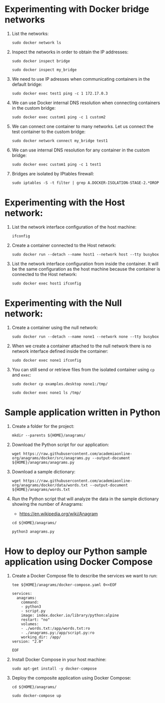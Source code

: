 # Experimenting with Docker bridge networks
1. List the networks:

    ```
    sudo docker network ls
    ```
2. Inspect the networks in order to obtain the IP addresses:

    ```
    sudo docker inspect bridge
    
    sudo docker inspect my_bridge
    ```
1. We need to use IP adresses when communicating containers in the default bridge:

    ```
    sudo docker exec test1 ping -c 1 172.17.0.3
    ```
1. We can use Docker internal DNS resolution when connecting containers in the custom bridge:

    ```
    sudo docker exec custom1 ping -c 1 custom2
    ```
1. We can connect one container to many networks. Let us connect the test container to the custom bridge:

    ```
    sudo docker network connect my_bridge test1
    ```
1. We can use internal DNS resolution for any container in the custom bridge:

    ```
    sudo docker exec custom1 ping -c 1 test1
    ```
1. Bridges are isolated by IPtables firewall:

    ```
    sudo iptables -S -t filter | grep A.DOCKER-ISOLATION-STAGE-2.*DROP
    ```
# Experimenting with the Host network:
1. List the network interface configuration of the host machine:

    ```
    ifconfig
    ```
3. Create a container connected to the Host network:

    ```
    sudo docker run --detach --name host1 --network host --tty busybox
    ```
1. List the network interface configuration from inside the container. It will be the same configuration as the host machine because the container is connected to the Host network:

    ```
    sudo docker exec host1 ifconfig
    ```
# Experimenting with the Null network:
1. Create a container using the null network:

    ```
    sudo docker run --detach --name none1 --network none --tty busybox
    ```
1. When we create a container attached to the null network there is no network interface defined inside the container:

    ```
    sudo docker exec none1 ifconfig
    ```
1. You can still send or retrieve files from the isolated container using `cp` and `exec`:

    ```
    sudo docker cp examples.desktop none1:/tmp/
    
    sudo docker exec none1 ls /tmp/
    ```
# Sample application written in Python
1. Create a folder for the project:

    ```
    mkdir --parents ${HOME}/anagrams/
    ```
1. Download the Python script for our application:

    ```   
    wget https://raw.githubusercontent.com/academiaonline-org/anagrams/docker/src/anagrams.py --output-document ${HOME}/anagrams/anagrams.py
    ```
3. Download a sample dictionary:

    ```
    wget https://raw.githubusercontent.com/academiaonline-org/anagrams/docker/data/words.txt --output-document ${HOME}/anagrams/words.txt
    ```
1. Run the Python script that will analyze the data in the sample dictionary showing the number of Anagrams:

    * https://en.wikipedia.org/wiki/Anagram

    ```
    cd ${HOME}/anagrams/
    
    python3 anagrams.py
    ```
# How to deploy our Python sample application using Docker Compose
1. Create a Docker Compose file to describe the services we want to run:

    ```
    tee ${HOME}/anagrams/docker-compose.yaml 0<<EOF

    services:
      anagrams:
        command:
        - python3
        - script.py
        image: index.docker.io/library/python:alpine
        restart: "no"
        volumes:
        - ./words.txt:/app/words.txt:ro
        - ./anagrams.py:/app/script.py:ro
        working_dir: /app/
    version: "2.0"
    
    EOF
    ```
1. Install Docker Compose in your host machine:

    ```
    sudo apt-get install -y docker-compose
    ```
1. Deploy the composite application using Docker Compose:

    ```
    cd ${HOME}/anagrams/
    
    sudo docker-compose up
    ```

